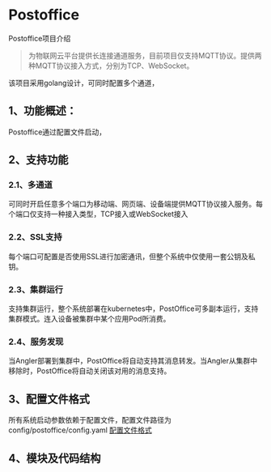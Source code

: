 # Postoffice
Postoffice项目介绍

>为物联网云平台提供长连接通道服务，目前项目仅支持MQTT协议。提供两种MQTT协议接入方式，分别为TCP、WebSocket。

该项目采用golang设计，可同时配置多个通道，
## 1、功能概述：

Postoffice通过配置文件启动，

## 2、支持功能
### 2.1、多通道
可同时开启任意多个端口为移动端、网页端、设备端提供MQTT协议接入服务。每个端口仅支持一种接入类型，TCP接入或WebSocket接入

### 2.2、SSL支持
每个端口可配置是否使用SSL进行加密通讯，但整个系统中仅使用一套公钥及私钥。

### 2.3、集群运行
支持集群运行，整个系统部署在kubernetes中，PostOffice可多副本运行，支持集群模式。连入设备被集群中某个应用Pod所消费。

### 2.4、服务发现
当Angler部署到集群中，PostOffice将自动支持其消息转发。当Angler从集群中移除时，PostOffice将自动关闭该对用的消息支持。

## 3、配置文件格式
所有系统启动参数依赖于配置文件，配置文件路径为config/postoffice/config.yaml
[配置文件格式](https://github.com/IvoryRaptor/postoffice/tree/master/docs/CONFIG.md)

## 4、模块及代码结构
